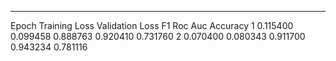---
Epoch 	Training Loss 	Validation Loss 	F1 	Roc Auc 	Accuracy
1 	0.115400 	0.099458 	0.888763 	0.920410 	0.731760
2 	0.070400 	0.080343 	0.911700 	0.943234 	0.781116